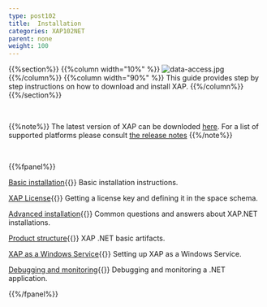 ```yaml
---
type: post102
title:  Installation
categories: XAP102NET
parent: none
weight: 100
---
```




{{%section%}}
{{%column width="10%" %}}
![data-access.jpg](/attachment_files/subject/data-access.png)
{{%/column%}}
{{%column width="90%" %}}
This guide provides step by step instructions on how to download and install XAP.
{{%/column%}}
{{%/section%}}

<br>

{{%note%}}
The latest version of XAP can be downloded [here](http://www.gigaspaces.com/xap-download).
For a list of supported platforms please consult [the release notes](/release_notes)
{{%/note%}}

<br>

{{%fpanel%}}

[Basic installation](./installation.html){{<wbr>}}
Basic installation instructions.

[XAP License](./license-key.html){{<wbr>}}
Getting a license key and defining it in the space schema.

[Advanced installation](./advanced-installation-scenarios.html){{<wbr>}}
Common questions and answers about XAP.NET installations.

[Product structure](./product-structure.html){{<wbr>}}
XAP .NET basic artifacts.

[XAP as a Windows Service](./gigaspaces-services-manager.html){{<wbr>}}
Setting up XAP as a Windows Service.

[Debugging and monitoring](./debugging-a-xap.net-application.html){{<wbr>}}
Debugging and monitoring a .NET application.


{{%/fpanel%}}

